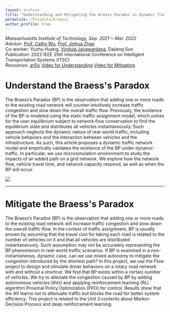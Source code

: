 ```yaml
---
layout: archive
title: "Understanding and Mitigating the Braess Paradox in Dynamic Traffic using Reinforcement Learning"
permalink: /Projects/braess/
author_profile: true
---
```


*Massachusetts Institute of Technology, Sep. 2021 ~ Mar. 2022*  
*Advisor*:  [Prof. Cathy Wu](http://www.wucathy.com/blog/), [Prof. Jinhua Zhao](https://mobility.mit.edu/)  
Co-worker: Yuzhu Huang, [Vindula Jayawardana](https://vindulamj.github.io/web/), Dajiang Suo  
*Publication*: 2022 IEEE 25th International Conference on Intelligent Transportation Systems (ITSC)    
*Resources*: [ar5iv](https://ar5iv.labs.arxiv.org/html/2203.03726v1) [Video for Understanding](https://www.dropbox.com/s/wx4sbn2d0gd0kyx/ITSC_Braess_720p_edited.mp4?dl=0) [Video for Mitigating](https://www.dropbox.com/s/ut1q97ovs49ppfr/version2.mp4?dl=0)  

# Understand the Braess's Paradox
The Braess’s Paradox (BP) is the observation that adding one or more roads to the existing road network will counter-intuitively increase traffic congestion and slow down the overall traffic flow. Previously, the existence of the BP is modeled using the static traffic assignment model, which solves for the user equilibrium subject to network flow conservation to find the equilibrium state and distributes all vehicles instantaneously. Such approach neglects the dynamic nature of real-world traffic, including vehicle behaviors and the interaction between vehicles and the infrastructure. As such, this article proposes a dynamic traffic network model and empirically validates the existence of the BP under dynamic traffic. In particular, we use microsimulation environment to study the impacts of an added path on a grid network. We explore how the network flow, vehicle travel time, and network capacity respond, as well as when the BP will occur.

![](../../files/braess.gif)

<object data="../../files/braess.pdf" width="1000" height="500" type='application/pdf'></object>


---

# Mitigate the Braess's Paradox
The Braess’s Paradox (BP) is the observation that adding one or more roads to the existing road network will increase traffic congestion and slow down the overall traffic flow. In the context of traffic assignment, BP is usually proven by assuming that the travel cost for taking each road is related to the number of vehicles on it and that all vehicles are distributed instantaneously. Such assumption may not be accurately representing the BP phenomenon in real-world traffic scenarios. If BP is examined in a non-instantaneous, dynamic case, can we use mixed autonomy to mitigate the congestion introduced by the shortest path? In this project, we use the Flow project to design and simulate driver behaviors on a rotary road network with and without a shortcut. We find that BP exists within a certain number of vehicles. We try to alleviate the congestion caused by BP by adding autonomous vehicles (AVs) and applying reinforcement learning (RL) algorithm Proximal Policy Optimization (PPO) for control. Results show that the AV learns not to attenuate traffic but blocks the road for better system efficiency. This project is related to the Unit 3 contents about Markov Decision Process and deep reinforcement learning.

<object data="../../files/braess_mitigate.pdf" width="1000" height="500" type='application/pdf'></object>